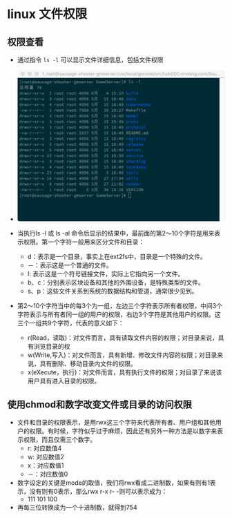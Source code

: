 # linux 文件权限

## 权限查看

- 通过指令 `ls -l` 可以显示文件详细信息，包括文件权限
- ![avatar](/go/file/images/ls-l.png)
- 当执行ls -l 或 ls -al 命令后显示的结果中，最前面的第2～10个字符是用来表示权限。第一个字符一般用来区分文件和目录：
    - d：表示是一个目录，事实上在ext2fs中，目录是一个特殊的文件。
    - －：表示这是一个普通的文件。
    - l: 表示这是一个符号链接文件，实际上它指向另一个文件。
    - b、c：分别表示区块设备和其他的外围设备，是特殊类型的文件。
    - s、p：这些文件关系到系统的数据结构和管道，通常很少见到。
    
- 第2～10个字符当中的每3个为一组，左边三个字符表示所有者权限，中间3个字符表示与所有者同一组的用户的权限，右边3个字符是其他用户的权限。这三个一组共9个字符，代表的意义如下：
    - r(Read，读取)：对文件而言，具有读取文件内容的权限；对目录来说，具有浏览目录的权
    - w(Write,写入)：对文件而言，具有新增、修改文件内容的权限；对目录来说，具有删除、移动目录内文件的权限。
    - x(eXecute，执行)：对文件而言，具有执行文件的权限；对目录了来说该用户具有进入目录的权限。
    
    
## 使用chmod和数字改变文件或目录的访问权限

- 文件和目录的权限表示，是用rwx这三个字符来代表所有者、用户组和其他用户的权限。有时候，字符似乎过于麻烦，因此还有另外一种方法是以数字来表示权限，而且仅需三个数字。
    - r: 对应数值4
    - w: 对应数值2
    - x：对应数值1
    - －：对应数值0
- 数字设定的关键是mode的取值，我们将rwx看成二进制数，如果有则有1表示，没有则有0表示，那么rwx r-x r- -则可以表示成为：
    - 111 101 100
- 再每三位转换成为一个十进制数，就得到754


